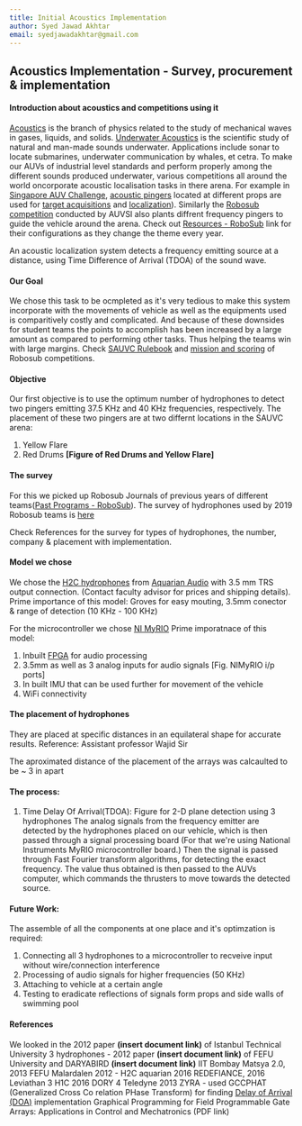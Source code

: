 ```yaml
---
title: Initial Acoustics Implementation
author: Syed Jawad Akhtar
email: syedjawadakhtar@gmail.com
---
```


## Acoustics Implementation - Survey, procurement & implementation

#### Introduction about acoustics and competitions using it
[Acoustics](https://en.wikipedia.org/wiki/Acoustics) is the branch of physics related to the study of mechanical waves in gases, liquids, and solids. [Underwater Acoustics](https://en.wikipedia.org/wiki/Acoustics#Underwater_acoustics) is the scientific study of natural and man-made sounds underwater. Applications include sonar to locate submarines, underwater communication by whales, et cetra. To make our AUVs of industrial level standards and perform properly among the different sounds produced underwater, various competitions all around the world oncorporate acoustic localisation tasks in there arena. For example in [Singapore AUV Challenge](https://sauvc.org/), [acoustic pingers](https://ocean-innovations.net/companies/rje-international/acoustic-pingers-and-transponders/) located at different props are used for [target acquisitions](https://sauvc.org/rulebook/#2.-target-acquisition) and [localization](https://sauvc.org/rulebook/#4.-localization)). Similarly the [Robosub competition](https://robosub.org/) conducted by AUVSI also plants diffrent frequency pingers to guide the vehicle around the arena. Check out [Resources - RoboSub](https://robosub.org/resources/) link for their configurations as they change the theme every year.

An acoustic localization system detects a frequency emitting source at a distance, using Time Difference of Arrival (TDOA) of the sound wave.

#### Our Goal
We chose this task to be ocmpleted as it's very tedious to make this system incorporate with the movements of vehicle as well as the equipments used is comparitively costly and complicated. And because of these downsides for student teams the points to accomplish has been increased by a large amount as compared to performing other tasks. Thus helping the teams win with large margins. Check [SAUVC Rulebook](https://sauvc.org/rulebook/) and [mission and scoring](https://robosub.org/resources/) of Robosub competitions.

#### Objective
Our first objective is to use the optimum number of hydrophones to detect two pingers emitting 37.5 KHz and 40 KHz frequencies, respectively. The placement of these two pingers are at two differnt locations in the SAUVC arena:
1. Yellow Flare
2. Red Drums
**[Figure of Red Drums and Yellow Flare]**


#### The survey
For this we picked up Robosub Journals of previous years of different teams([Past Programs - RoboSub](https://robosub.org/past-programs/)). 
The survey of hydrophones used by 2019 Robosub teams is [here](https://github.com/auvzhcet/AUV2k19/blob/master/hydrophones_study.md)
 
Check References for the survey for types of hydrophones, the number, company & placement with implementation.

#### Model we chose
We chose the [H2C hydrophones](https://www.aquarianaudio.com/h2c-hydrophone.html) from [Aquarian Audio](https://www.aquarianaudio.com/) with 3.5 mm TRS output connection. (Contact faculty advisor for prices and shipping details).
Prime importance of this model: Groves for easy mouting, 3.5mm conector & range of detection (10 KHz - 100 KHz)

For the microcontroller we chose [NI MyRIO](https://www.ni.com/en-in/shop/select/myrio-student-embedded-device)
Prime imporatnace of this model:
1. Inbuilt [FPGA](https://www.xilinx.com/products/silicon-devices/fpga/what-is-an-fpga.html) for audio processing
2. 3.5mm as well as 3 analog inputs for audio signals [Fig. NIMyRIO i/p ports]
3. In built IMU that can be used further for movement of the vehicle
4. WiFi connectivity


#### The placement of hydrophones  
They are placed at specific distances in an equilateral shape for accurate results.
Reference: Assistant professor Wajid Sir

The aproximated distance of the placement of the arrays was calcaulted to be ~ 3 in apart

#### The process:
1. Time Delay Of Arrival(TDOA):
Figure for 2-D plane detection using 3 hydrophones
The analog signals from the frequency emitter are detected by the hydrophones placed on our vehicle, which is then passed through a signal processing board (For that we're using National Instruments MyRIO microcontroller board.)
Then the signal is passed through Fast Fourier transform algorithms, for detecting the exact frequency.
The value thus obtained is then passed to the AUVs computer, which commands the thrusters to move towards the detected source. 

#### Future Work:
The assemble of all the components at one place and it's optimzation is required:
1. Connecting all 3 hydrophones to a microcontroller to recveive input without wire/connection interference
2. Processing of audio signals for higher frequencies (50 KHz)
3. Attaching to vehicle at a certain angle
4. Testing to eradicate reflections of signals form props and side walls of swimming pool

#### References
We looked in the 2012 paper **(insert document link)** of Istanbul Technical University
3 hydrophones - 2012 paper **(insert document link)** of FEFU University and DARYABIRD **(insert document link)** IIT Bombay Matsya 2.0, 2013 FEFU
Malardalen 2012 - H2C aquarian 2016 REDEFIANCE, 2016 Leviathan 3 H1C
2016 DORY 4 Teledyne
2013 ZYRA - used GCCPHAT (Generalized Cross Co relation PHase Transform) for finding [Delay of Arrival (DOA)](https://in.mathworks.com/help/phased/direction-of-arrival-doa-estimation-1.html) implementation 
Graphical Programming for Field Programmable Gate Arrays: Applications in Control and Mechatronics (PDF link)
